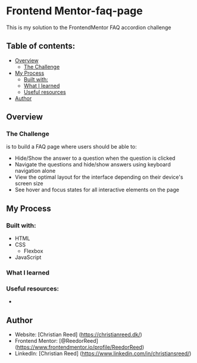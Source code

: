 # Frontend Mentor-faq-page
This is my solution to the FrontendMentor FAQ accordion challenge

## Table of contents: 
- [Overview](#overview)
    - [The Challenge](#the-challenge)
- [My Process](#my-process)
    - [Built with:](#built-with)
    - [What I learned](#what-i-learned)
    - [Useful resources](#useful-resources)
- [Author](#author)

## Overview

### The Challenge
is to build a FAQ page where users should be able to:

- Hide/Show the answer to a question when the question is clicked
- Navigate the questions and hide/show answers using keyboard navigation alone
- View the optimal layout for the interface depending on their device's screen size
- See hover and focus states for all interactive elements on the page

## My Process

### Built with:

- HTML
- CSS
  - Flexbox
- JavaScript

### What I learned

### Useful resources:
- 

## Author
- Website: [Christian Reed] (https://christianreed.dk/)
- Frontend Mentor: [@ReedorReed] (https://www.frontendmentor.io/profile/ReedorReed)
- LinkedIn: [Christian Reed] (https://www.linkedin.com/in/christiansreed/)
